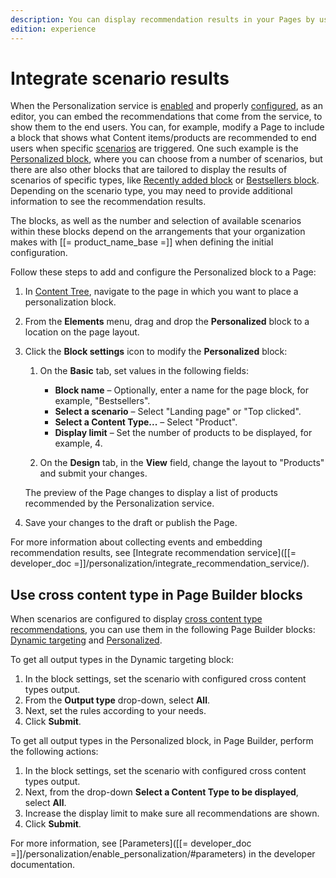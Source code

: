```yaml
---
description: You can display recommendation results in your Pages by using the Personalized block.
edition: experience
---
```


# Integrate scenario results

When the Personalization service is [enabled](enable_personalization.md) and properly 
[configured](configure_personalization.md), as an editor, you can embed the recommendations 
that come from the service, to show them to the end users.
You can, for example, modify a Page to include a block that shows what 
Content items/products are recommended to end users when specific [scenarios](scenarios.md) 
are triggered. 
One such example is the [Personalized block](../content_management/block_reference.md#personalized-block), where you can choose from a number of scenarios, 
but there are also other blocks that are tailored to display the results of scenarios 
of specific types, like [Recently added block](../content_management/block_reference.md#recently-added-block) 
or [Bestsellers block](../content_management/block_reference.md#bestsellers-block).
Depending on the scenario type, you may need to provide additional information 
to see the recommendation results.

The blocks, as well as the number and selection of available scenarios within 
these blocks depend on the arrangements that your organization makes with [[= product_name_base =]] 
when defining the initial configuration.

Follow these steps to add and configure the Personalized block to a Page:

1. In [Content Tree](discover_ui.md#content-tree), navigate to the page in which you want to place a personalization block.

1. From the **Elements** menu, drag and drop the **Personalized** block to a location on the page layout.
 
1. Click the **Block settings** icon to modify the **Personalized** block:
 
    1. On the **Basic** tab, set values in the following fields:
        -	**Block name** – Optionally, enter a name for the page block, for example, "Bestsellers".
        -	**Select a scenario** – Select "Landing page" or "Top clicked".
        -	**Select a Content Type...** – Select "Product".
        -	**Display limit** – Set the number of products to be displayed, for example, 4.
        
    1. On the **Design** tab, in the **View** field, change the layout to "Products" and submit your changes.
    
      The preview of the Page changes to display a list of products recommended by the Personalization service.
 
1. Save your changes to the draft or publish the Page.

For more information about collecting events and embedding recommendation results, 
see [Integrate recommendation service]([[= developer_doc =]]/personalization/integrate_recommendation_service/).

## Use cross content type in Page Builder blocks

When scenarios are configured to display [cross content type recommendations](configure_scenarios.md#configure-cross-content-type-recommendations), you can use them in the following Page Builder blocks: [Dynamic targeting](../content_management/block_reference.md#dynamic-targeting-block) and [Personalized](../content_management/block_reference.md#personalized-block).

To get all output types in the Dynamic targeting block:

1. In the block settings, set the scenario with configured cross content types output.
1. From the **Output type** drop-down, select **All**.
1. Next, set the rules according to your needs.
1. Click **Submit**.

To get all output types in the Personalized block, in Page Builder, perform the following actions:

1. In the block settings, set the scenario with configured cross content types output.
1. Next, from the drop-down **Select a Content Type to be displayed**, select **All**.
1. Increase the display limit to make sure all recommendations are shown.
1. Click **Submit**.

For more information, see [Parameters]([[= developer_doc =]]/personalization/enable_personalization/#parameters) in the developer documentation.
